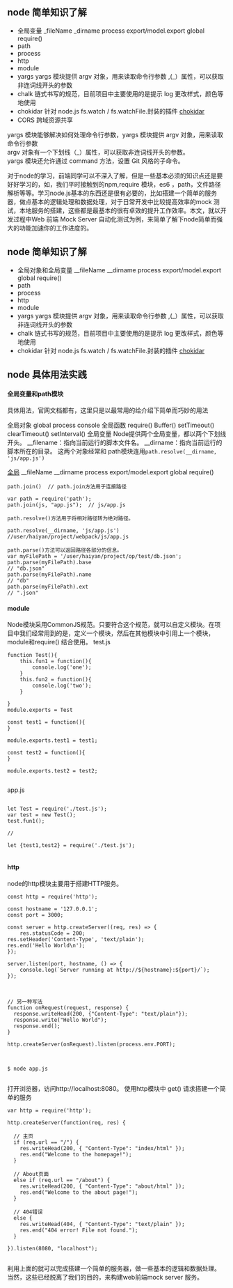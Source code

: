 ##  node 简单知识了解

*  全局变量  _fileName  _dirname  process export/model.export  global  require()
*  path
*  process
*  http
*  module
*  yargs  yargs 模块提供 argv 对象，用来读取命令行参数 ,(_）属性，可以获取非连词线开头的参数
*  chalk  链式书写的规范，目前项目中主要使用的是提示 log 更改样式，颜色等地使用
*  chokidar  针对 node.js fs.watch / fs.watchFile.封装的插件  [chokidar](https://github.com/paulmillr/chokidar)
*  CORS 跨域资源共享  


yargs 模块能够解决如何处理命令行参数，yargs 模块提供 argv 对象，用来读取命令行参数  
argv 对象有一个下划线（_）属性，可以获取非连词线开头的参数。  
yargs 模块还允许通过 command 方法，设置 Git 风格的子命令。   

对于node的学习，前端同学可以不深入了解，但是一些基本必须的知识点还是要好好学习的，如，我们平时接触到的npm,require 模块，es6 ，path，文件路径解析等等。学习node.js基本的东西还是很有必要的，比如搭建一个简单的服务器，做点基本的逻辑处理和数据处理，对于日常开发中比较提高效率的mock 测试，本地服务的搭建，这些都是最基本的很有卓效的提升工作效率。本文，就以开发过程中Web 前端 Mock Server 自动化测试为例，来简单了解下node简单而强大的功能加速你的工作进度的。


##  node 简单知识了解

*  全局对象和全局变量  __fileName  __dirname  process export/model.export  global  require()
*  path
*  process
*  http
*  module
*  yargs  yargs 模块提供 argv 对象，用来读取命令行参数 ,(_）属性，可以获取非连词线开头的参数
*  chalk  链式书写的规范，目前项目中主要使用的是提示 log 更改样式，颜色等地使用
*  chokidar  针对 node.js fs.watch / fs.watchFile.封装的插件  [chokidar](https://github.com/paulmillr/chokidar) 



##  node 具体用法实践

#### 全局变量和path模块 ####

具体用法，官网文档都有，这里只是以最常用的给介绍下简单而巧妙的用法

全局对象  global   process console
全局函数   require()  Buffer()  setTimeout()  clearTimeout() setInterval()
全局变量   Node提供两个全局变量，都以两个下划线开头。
__filename：指向当前运行的脚本文件名。
__dirname：指向当前运行的脚本所在的目录。
这两个对象经常和 path模块连用`path.resolve(__dirname, 'js/app.js')`

[全局](http://javascript.ruanyifeng.com/nodejs/basic.html#toc7)
__fileName  __dirname  process export/model.export  global  require()

```
path.join()  // path.join方法用于连接路径

var path = require('path');
path.join(js, "app.js");  // js/app.js

path.resolve()方法用于将相对路径转为绝对路径。

path.resolve(__dirname, 'js/app.js')     //user/haiyan/project/webpack/js/app.js

path.parse()方法可以返回路径各部分的信息。
var myFilePath = '/user/haiyan/project/op/test/db.json';
path.parse(myFilePath).base
// "db.json"
path.parse(myFilePath).name
// "db"
path.parse(myFilePath).ext
// ".json"

```

#### module ####
Node模块采用CommonJS规范。只要符合这个规范，就可以自定义模块。在项目中我们经常用到的是，定义一个模块，然后在其他模块中引用上一个模块，  module和require() 结合使用。
test.js

```
function Test(){
	this.fun1 = function(){
		console.log('one');
	}
	this.fun2 = function(){
		console.log('two');
	}
	
}
module.exports = Test

const test1 = function(){
}

module.exports.test1 = test1;

const test2 = function(){
}

module.exports.test2 = test2;


```

app.js

```

let Test = require('./test.js');
var test = new Test();
test.fun1();

//

let {test1,test2} = require('./test.js');


```



#### http ####

 node的http模块主要用于搭建HTTP服务。


```
const http = require('http');

const hostname = '127.0.0.1';
const port = 3000;

const server = http.createServer((req, res) => {
    res.statusCode = 200;
res.setHeader('Content-Type', 'text/plain');
res.end('Hello World\n');
});

server.listen(port, hostname, () => {
    console.log(`Server running at http://${hostname}:${port}/`);
});



// 另一种写法
function onRequest(request, response) {
  response.writeHead(200, {"Content-Type": "text/plain"});
  response.write("Hello World");
  response.end();
}

http.createServer(onRequest).listen(process.env.PORT);



$ node app.js


```

打开浏览器，访问http://localhost:8080。 使用http模块中 get() 请求搭建一个简单的服务

```
var http = require('http');

http.createServer(function(req, res) {

  // 主页
  if (req.url == "/") {
    res.writeHead(200, { "Content-Type": "index/html" });
    res.end("Welcome to the homepage!");
  }

  // About页面
  else if (req.url == "/about") {
    res.writeHead(200, { "Content-Type": "about/html" });
    res.end("Welcome to the about page!");
  }

  // 404错误
  else {
    res.writeHead(404, { "Content-Type": "text/plain" });
    res.end("404 error! File not found.");
  }

}).listen(8080, "localhost");


```

利用上面的就可以完成搭建一个简单的服务器，做一些基本的逻辑和数据处理。  
当然，这些已经脱离了我们的目的，来构建web前端mock server 服务。
